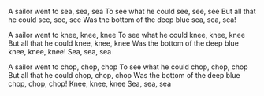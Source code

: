 A sailor went to sea, sea, sea To see what he could see, see, see But
all that he could see, see, see Was the bottom of the deep blue sea,
sea, sea!

A sailor went to knee, knee, knee To see what he could knee, knee,
knee But all that he could knee, knee, knee Was the bottom of the deep
blue knee, knee, knee! Sea, sea, sea

A sailor went to chop, chop, chop To see what he could chop, chop,
chop But all that he could chop, chop, chop Was the bottom of the deep
blue chop, chop, chop! Knee, knee, knee Sea, sea, sea
